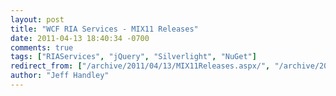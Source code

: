 ```yaml
---
layout: post
title: "WCF RIA Services - MIX11 Releases"
date: 2011-04-13 18:40:34 -0700
comments: true
tags: ["RIAServices", "jQuery", "Silverlight", "NuGet"]
redirect_from: ["/archive/2011/04/13/MIX11Releases.aspx/", "/archive/2011/04/13/mix11releases.aspx"]
author: "Jeff Handley"
---
```


